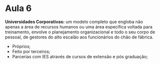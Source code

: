 # Aula 6

**Universidades Corporativas:** um modelo completo que engloba não apenas a área de recursos humanos ou uma área específica voltada para treinamento, envolve o planejamento organizacional e todo o seu corpo de pessoal, de gestores do alto escalão aos funcionários do chão de fábrica.

- Próprios;
- Feito por terceiros;
- Parcerias com IES através de cursos de extensão e pós graduação;